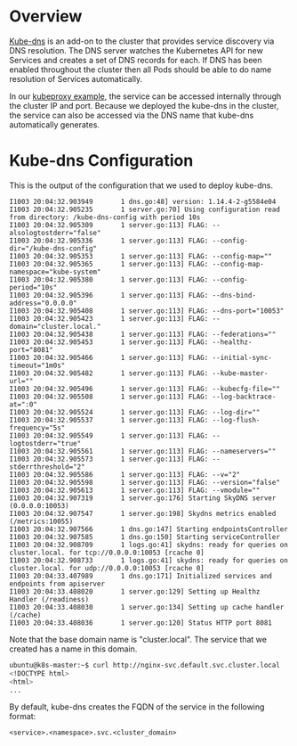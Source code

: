# Overview

[Kube-dns](https://kubernetes.io/docs/concepts/services-networking/dns-pod-service/) is an add-on to the cluster that provides service discovery via DNS resolution. The DNS server watches the Kubernetes API for new Services and creates a set of DNS records for each. If DNS has been enabled throughout the cluster then all Pods should be able to do name resolution of Services automatically.

In our [kubeproxy example](https://github.com/zeelichsheng/systemdesign/blob/master/concepts/container/kubernetes/kubeproxy.md), the service can be accessed internally through the cluster IP and port. Because we deployed the kube-dns in the cluster, the service can also be accessed via the DNS name that kube-dns automatically generates.
 
# Kube-dns Configuration

This is the output of the configuration that we used to deploy kube-dns.

```text
I1003 20:04:32.903949       1 dns.go:48] version: 1.14.4-2-g5584e04
I1003 20:04:32.905235       1 server.go:70] Using configuration read from directory: /kube-dns-config with period 10s
I1003 20:04:32.905309       1 server.go:113] FLAG: --alsologtostderr="false"
I1003 20:04:32.905336       1 server.go:113] FLAG: --config-dir="/kube-dns-config"
I1003 20:04:32.905353       1 server.go:113] FLAG: --config-map=""
I1003 20:04:32.905365       1 server.go:113] FLAG: --config-map-namespace="kube-system"
I1003 20:04:32.905380       1 server.go:113] FLAG: --config-period="10s"
I1003 20:04:32.905396       1 server.go:113] FLAG: --dns-bind-address="0.0.0.0"
I1003 20:04:32.905408       1 server.go:113] FLAG: --dns-port="10053"
I1003 20:04:32.905423       1 server.go:113] FLAG: --domain="cluster.local."
I1003 20:04:32.905438       1 server.go:113] FLAG: --federations=""
I1003 20:04:32.905453       1 server.go:113] FLAG: --healthz-port="8081"
I1003 20:04:32.905466       1 server.go:113] FLAG: --initial-sync-timeout="1m0s"
I1003 20:04:32.905482       1 server.go:113] FLAG: --kube-master-url=""
I1003 20:04:32.905496       1 server.go:113] FLAG: --kubecfg-file=""
I1003 20:04:32.905508       1 server.go:113] FLAG: --log-backtrace-at=":0"
I1003 20:04:32.905524       1 server.go:113] FLAG: --log-dir=""
I1003 20:04:32.905537       1 server.go:113] FLAG: --log-flush-frequency="5s"
I1003 20:04:32.905549       1 server.go:113] FLAG: --logtostderr="true"
I1003 20:04:32.905561       1 server.go:113] FLAG: --nameservers=""
I1003 20:04:32.905573       1 server.go:113] FLAG: --stderrthreshold="2"
I1003 20:04:32.905586       1 server.go:113] FLAG: --v="2"
I1003 20:04:32.905598       1 server.go:113] FLAG: --version="false"
I1003 20:04:32.905613       1 server.go:113] FLAG: --vmodule=""
I1003 20:04:32.907319       1 server.go:176] Starting SkyDNS server (0.0.0.0:10053)
I1003 20:04:32.907547       1 server.go:198] Skydns metrics enabled (/metrics:10055)
I1003 20:04:32.907566       1 dns.go:147] Starting endpointsController
I1003 20:04:32.907585       1 dns.go:150] Starting serviceController
I1003 20:04:32.908709       1 logs.go:41] skydns: ready for queries on cluster.local. for tcp://0.0.0.0:10053 [rcache 0]
I1003 20:04:32.908733       1 logs.go:41] skydns: ready for queries on cluster.local. for udp://0.0.0.0:10053 [rcache 0]
I1003 20:04:33.407989       1 dns.go:171] Initialized services and endpoints from apiserver
I1003 20:04:33.408020       1 server.go:129] Setting up Healthz Handler (/readiness)
I1003 20:04:33.408030       1 server.go:134] Setting up cache handler (/cache)
I1003 20:04:33.408036       1 server.go:120] Status HTTP port 8081
```

Note that the base domain name is "cluster.local". The service that we created has a name in this domain.

```bash
ubuntu@k8s-master:~$ curl http://nginx-svc.default.svc.cluster.local
<!DOCTYPE html>
<html>
...
```

By default, kube-dns creates the FQDN of the service in the following format:

```text
<service>.<namespace>.svc.<cluster_domain>
```
